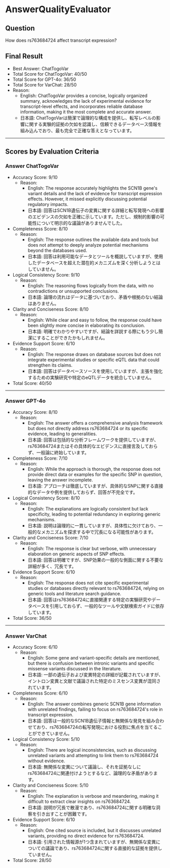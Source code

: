 # AnswerQualityEvaluator

## Question

How does rs763684724 affect transcript expression?

## Final Result

- Best Answer: ChatTogoVar
- Total Score for ChatTogoVar: 40/50
- Total Score for GPT-4o: 36/50
- Total Score for VarChat: 28/50
- Reason:
  - English: ChatTogoVar provides a concise, logically organized summary, acknowledges the lack of experimental evidence for transcript-level effects, and incorporates reliable database information, making it the most complete and accurate answer.
  - 日本語: ChatTogoVarは簡潔で論理的な構成を提供し、転写レベルの影響に関する実験的証拠の欠如を認識し、信頼できるデータベース情報を組み込んでおり、最も完全で正確な答えとなっています。

---

## Scores by Evaluation Criteria

### Answer ChatTogoVar
- Accuracy Score: 9/10  
  - Reason:  
    - English: The response accurately highlights the SCN1B gene's variant details and the lack of evidence for transcript expression effects. However, it missed explicitly discussing potential regulatory impacts.  
    - 日本語: 回答はSCN1B遺伝子の変異に関する詳細と転写発現への影響のエビデンスの欠如を正確に示しています。ただし、規制的影響の可能性について明示的な議論がありませんでした。  
- Completeness Score: 8/10  
  - Reason:  
    - English: The response outlines the available data and tools but does not attempt to deeply analyze potential mechanisms beyond the databases used.  
    - 日本語: 回答は利用可能なデータとツールを概説していますが、使用したデータベースを超えた潜在的メカニズムを深く分析しようとはしていません。  
- Logical Consistency Score: 9/10  
  - Reason:  
    - English: The reasoning flows logically from the data, with no contradictions or unsupported conclusions.  
    - 日本語: 論理の流れはデータに基づいており、矛盾や根拠のない結論はありません。  
- Clarity and Conciseness Score: 8/10  
  - Reason:  
    - English: While clear and easy to follow, the response could have been slightly more concise in elaborating its conclusion.  
    - 日本語: 明確でわかりやすいですが、結論を詳説する際にもう少し簡潔にすることができたかもしれません。  
- Evidence Support Score: 6/10  
  - Reason:  
    - English: The response draws on database sources but does not integrate experimental studies or specific eQTL data that could strengthen its claims.  
    - 日本語: 回答はデータベースソースを使用していますが、主張を強化するための実験研究や特定のeQTLデータを統合していません。  
- Total Score: 40/50  

---

### Answer GPT-4o
- Accuracy Score: 8/10  
  - Reason:  
    - English: The answer offers a comprehensive analysis framework but does not directly address rs763684724 or its specific evidence, leading to generalities.  
    - 日本語: 回答は包括的な分析フレームワークを提供していますが、rs763684724またはその具体的なエビデンスに直接言及しておらず、一般論に終始しています。  
- Completeness Score: 7/10  
  - Reason:  
    - English: While the approach is thorough, the response does not provide direct data or examples for the specific SNP in question, leaving the answer incomplete.  
    - 日本語: アプローチは徹底していますが、具体的なSNPに関する直接的なデータや例を提供しておらず、回答が不完全です。  
- Logical Consistency Score: 8/10  
  - Reason:  
    - English: The explanations are logically consistent but lack specificity, leading to potential redundancy in exploring generic mechanisms.  
    - 日本語: 説明は論理的に一貫していますが、具体性に欠けており、一般的なメカニズムを探求する中で冗長になる可能性があります。  
- Clarity and Conciseness Score: 7/10  
  - Reason:  
    - English: The response is clear but verbose, with unnecessary elaboration on generic aspects of SNP effects.  
    - 日本語: 回答は明確ですが、SNP効果の一般的な側面に関する不要な詳細が多く、冗長です。  
- Evidence Support Score: 6/10  
  - Reason:  
    - English: The response does not cite specific experimental studies or databases directly relevant to rs763684724, relying on generic tools and literature search guidance.  
    - 日本語: 回答はrs763684724に直接関連する特定の実験研究やデータベースを引用しておらず、一般的なツールや文献検索ガイドに依存しています。  
- Total Score: 36/50  

---

### Answer VarChat
- Accuracy Score: 6/10  
  - Reason:  
    - English: Some gene and variant-specific details are mentioned, but there is confusion between intronic variants and specific missense variants discussed in the literature.  
    - 日本語: 一部の遺伝子および変異特定の詳細が記載されていますが、イントロン変異と文献で議論された特定のミスセンス変異が混同されています。  
- Completeness Score: 6/10  
  - Reason:  
    - English: The answer combines generic SCN1B gene information with unrelated findings, failing to focus on rs763684724's role in transcript expression.  
    - 日本語: 回答は一般的なSCN1B遺伝子情報と無関係な発見を組み合わせており、rs763684724の転写発現における役割に焦点を当てることができていません。  
- Logical Consistency Score: 5/10  
  - Reason:  
    - English: There are logical inconsistencies, such as discussing unrelated variants and attempting to link them to rs763684724 without evidence.  
    - 日本語: 無関係な変異について議論し、それを証拠なしにrs763684724に関連付けようとするなど、論理的な矛盾があります。  
- Clarity and Conciseness Score: 5/10  
  - Reason:  
    - English: The explanation is verbose and meandering, making it difficult to extract clear insights on rs763684724.  
    - 日本語: 説明が冗長で散漫であり、rs763684724に関する明確な洞察を引き出すことが困難です。  
- Evidence Support Score: 6/10  
  - Reason:  
    - English: One cited source is included, but it discusses unrelated variants, providing no direct evidence for rs763684724.  
    - 日本語: 引用された情報源が1つ含まれていますが、無関係な変異についての議論であり、rs763684724に関する直接的な証拠を提供していません。  
- Total Score: 28/50  